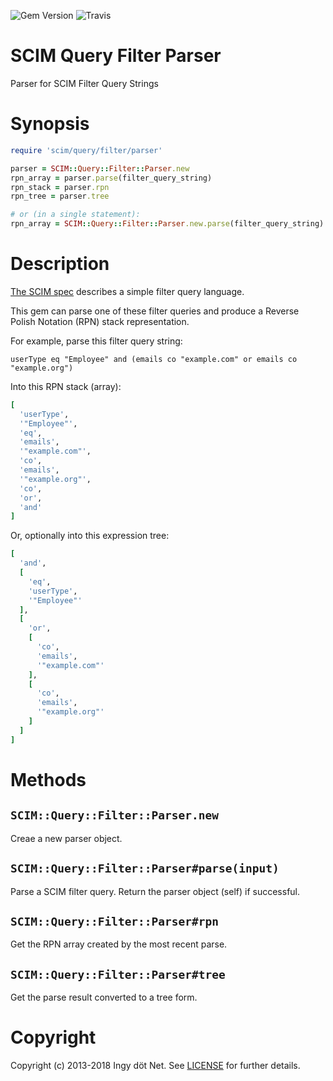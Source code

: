 ![Gem Version](https://badge.fury.io/rb/scim-query-filter-parser.png)
![Travis](https://travis-ci.org/ingydotnet/scim-query-filter-parser-rb.png)

# SCIM Query Filter Parser

Parser for SCIM Filter Query Strings

# Synopsis

```ruby
require 'scim/query/filter/parser'

parser = SCIM::Query::Filter::Parser.new
rpn_array = parser.parse(filter_query_string)
rpn_stack = parser.rpn
rpn_tree = parser.tree

# or (in a single statement):
rpn_array = SCIM::Query::Filter::Parser.new.parse(filter_query_string).rpn
```

# Description

[The SCIM spec](http://www.simplecloud.info/specs/draft-scim-api-01.html#query-resources)
describes a simple filter query language.

This gem can parse one of these filter queries and produce a Reverse Polish
Notation (RPN) stack representation.

For example, parse this filter query string:

```
userType eq "Employee" and (emails co "example.com" or emails co "example.org")
```

Into this RPN stack (array):

```ruby
[
  'userType',
  '"Employee"',
  'eq',
  'emails',
  '"example.com"',
  'co',
  'emails',
  '"example.org"',
  'co',
  'or',
  'and'
]
```

Or, optionally into this expression tree:

```ruby
[
  'and',
  [
    'eq',
    'userType',
    '"Employee"'
  ],
  [
    'or',
    [
      'co',
      'emails',
      '"example.com"'
    ],
    [
      'co',
      'emails',
      '"example.org"'
    ]
  ]
]
```

# Methods

## `SCIM::Query::Filter::Parser.new`

Creae a new parser object.

## `SCIM::Query::Filter::Parser#parse(input)`

Parse a SCIM filter query. Return the parser object (self) if successful.

## `SCIM::Query::Filter::Parser#rpn`

Get the RPN array created by the most recent parse.

## `SCIM::Query::Filter::Parser#tree`

Get the parse result converted to a tree form.

# Copyright

Copyright (c) 2013-2018 Ingy döt Net.
See [LICENSE](./LICENSE) for further details.
